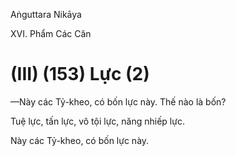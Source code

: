 Aṅguttara Nikāya

XVI. Phẩm Các Căn

# (III) (153) Lực (2)

—Này các Tỷ-kheo, có bốn lực này. Thế nào là bốn?

Tuệ lực, tấn lực, vô tội lực, năng nhiếp lực.

Này các Tỷ-kheo, có bốn lực này.

